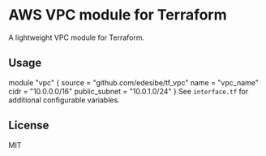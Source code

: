 # AWS VPC module for Terraform
A lightweight VPC module for Terraform.
## Usage
module "vpc" {
  source = "github.com/edesibe/tf_vpc"
  name = "vpc_name"
  cidr = "10.0.0.0/16"
  public_subnet = "10.0.1.0/24"
}
See `interface.tf` for additional configurable variables.
## License
MIT
